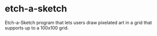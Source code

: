 # etch-a-sketch
Etch-a-Sketch program that lets users draw pixelated art in a grid that 
supports up to a 100x100 grid.
